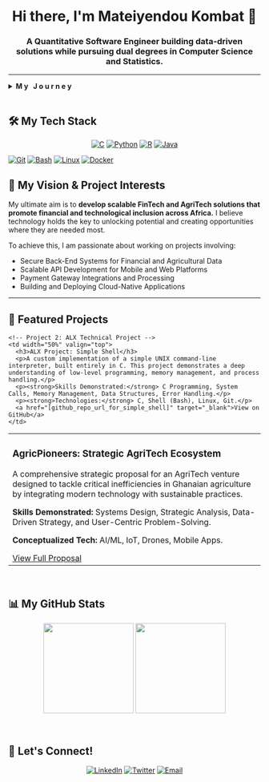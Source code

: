 <!-- This is the new, text-based header. -->
<h1 align="center">
  Hi there, I'm Mateiyendou Kombat 👋
</h1>

<h3 align="center">
  A Quantitative Software Engineer building data-driven solutions while pursuing dual degrees in Computer Science and Statistics.
</h3>

---

<!-- ABOUT ME: Your unique and accurate story. -->
<details>
  <summary><strong> M y   J o u r n e y </strong></summary>
  <br>
  For me, coding isn't just a skill; it feels like it's part of my DNA. This innate curiosity led me straight to the world of **back-end development**, where I found a deep passion for understanding and architecting **the logic of creating efficient, robust systems.**
  <br><br>
  I am building my academic foundation on a unique dual-degree path, currently pursuing a BSc in **Computer Science** from the University of the People alongside a BSc in **Statistics** from KNUST. This blend of computational theory and quantitative analysis is now being accelerated through the rigorous, project-based curriculum of the **ALX Software Engineering** program. I am inspired by **the constant evolution of the tech landscape** and am committed to being a lifelong learner who not only keeps pace with change but helps to drive it.
  <br>
</details>

<br>

<!-- TECH STACK: Showcasing your tools. -->
## 🛠️ My Tech Stack

<p align="center">
  <!-- Languages -->
  <a href="#"><img alt="C" src="https://img.shields.io/badge/C-A8B9CC?style=for-the-badge&logo=c&logoColor=white"></a>
  <a href="#"><img alt="Python" src="https://img.shields.io/badge/Python-3776AB?style=for-the-badge&logo=python&logoColor=white"></a>
  <a href="#"><img alt="R" src="https://img.shields.io/badge/R-276DC3?style=for-the-badge&logo=r&logoColor=white"></a>
  <a href="#"><img alt="Java" src="https://img.shields.io/badge/Java-ED8B00?style=for-the-badge&logo=openjdk&logoColor=white"></a>
  
  <!-- Tools & Platforms -->
  <a href="#"><img alt="Git" src="https://img.shields.io/badge/Git-F05032?style=for-the-badge&logo=git&logoColor=white"></a>
  <a href="#"><img alt="Bash" src="https://img.shields.io/badge/Bash-4EAA25?style=for-the-badge&logo=gnubash&logoColor=white"></a>
  <a href="#"><img alt="Linux" src="https://img.shields.io/badge/Linux-FCC624?style=for-the-badge&logo=linux&logoColor=black"></a>
  <a href="#"><img alt="Docker" src="https://img.shields.io/badge/Docker-2496ED?style=for-the-badge&logo=docker&logoColor=white"></a>
</p>

<!-- MY VISION & PROJECT INTERESTS -->
## 🚀 My Vision & Project Interests

My ultimate aim is to **develop scalable FinTech and AgriTech solutions that promote financial and technological inclusion across Africa.** I believe technology holds the key to unlocking potential and creating opportunities where they are needed most.

To achieve this, I am passionate about working on projects involving:
<ul>
  <li>Secure Back-End Systems for Financial and Agricultural Data</li>
  <li>Scalable API Development for Mobile and Web Platforms</li>
  <li>Payment Gateway Integrations and Processing</li>
  <li>Building and Deploying Cloud-Native Applications</li>
</ul>

---

<!-- FEATURED PROJECTS: Showcasing your strategic and technical skills. -->
## 🌟 Featured Projects

<table>
  <tr>
    <!-- Project 1: AgricPioneers -->
    <td width="50%" valign="top">
      <h3>AgricPioneers: Strategic AgriTech Ecosystem</h3>
      <p>A comprehensive strategic proposal for an AgriTech venture designed to tackle critical inefficiencies in Ghanaian agriculture by integrating modern technology with sustainable practices.</p>
      <p><strong>Skills Demonstrated:</strong> Systems Design, Strategic Analysis, Data-Driven Strategy, and User-Centric Problem-Solving.</p>
      <p><strong>Conceptualized Tech:</strong> AI/ML, IoT, Drones, Mobile Apps.</p>
      <a href="[link_to_your_AgricPioneers_proposal_pdf]" target="_blank">View Full Proposal</a>
    </td>
    
    <!-- Project 2: ALX Technical Project -->
    <td width="50%" valign="top">
      <h3>ALX Project: Simple Shell</h3>
      <p>A custom implementation of a simple UNIX command-line interpreter, built entirely in C. This project demonstrates a deep understanding of low-level programming, memory management, and process handling.</p>
      <p><strong>Skills Demonstrated:</strong> C Programming, System Calls, Memory Management, Data Structures, Error Handling.</p>
      <p><strong>Technologies:</strong> C, Shell (Bash), Linux, Git.</p>
      <a href="[github_repo_url_for_simple_shell]" target="_blank">View on GitHub</a>
    </td>
  </tr>
</table>

<br>

<!-- GITHUB STATS: A fun, data-driven way to show your activity. -->
## 📊 My GitHub Stats

<!-- Replace [your-github-username] with your actual GitHub username -->
<p align="center">
  <img height="180em" src="https://github-readme-stats.vercel.app/api?username=[your-github-username]&show_icons=true&theme=dracula&include_all_commits=true&count_private=true"/>
  <img height="180em" src="https://github-readme-stats.vercel.app/api/top-langs/?username=[your-github-username]&layout=compact&langs_count=8&theme=dracula"/>
</p>

<br>

<!-- CONNECT WITH ME -->
## 🤝 Let's Connect!

<p align="center">
  <a href="https://linkedin.com/in/[your-linkedin-username]" target="_blank"><img alt="LinkedIn" src="https://img.shields.io/badge/LinkedIn-0A66C2?style=for-the-badge&logo=linkedin&logoColor=white"></a>
  <a href="https://twitter.com/[your-twitter-username]" target="_blank"><img alt="Twitter" src="https://img.shields.io/badge/Twitter-1DA1F2?style=for-the-badge&logo=twitter&logoColor=white"></a>
  <a href="mailto:yennulomlarri@gmail.com"><img alt="Email" src="https://img.shields.io/badge/Email-D14836?style=for-the-badge&logo=gmail&logoColor=white"></a>
</p>
